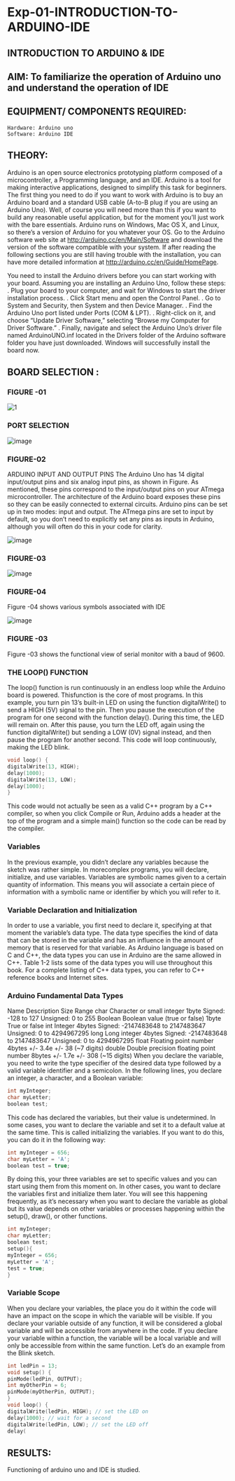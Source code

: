 # Exp-01-INTRODUCTION-TO-ARDUINO-IDE

## INTRODUCTION TO ARDUINO & IDE

## AIM: To familiarize the operation of Arduino uno and understand the operation of IDE 
## EQUIPMENT/ COMPONENTS REQUIRED:
	Hardware: Arduino uno 
	Software: Arduino IDE 
## THEORY:
Arduino is an open source electronics prototyping platform composed of a microcontroller, a Programming language, and an IDE. Arduino is a tool for making interactive applications, designed to simplify this task for beginners.
The first thing you need to do if you want to work with Arduino is to buy an Arduino board and a standard USB cable (A-to-B plug if you are using an Arduino Uno). Well, of course you will need more than this if you want to build any reasonable useful application, but for the moment you’ll just work with the bare essentials. Arduino runs on Windows, Mac OS X, and Linux, so there’s a version of Arduino for you whatever your OS. Go to the Arduino software web site at http://arduino.cc/en/Main/Software and download the version of the software compatible with your system. If after reading the following sections you are still having trouble with the installation, you can have more detailed information at http://arduino.cc/en/Guide/HomePage.

You need to install the Arduino drivers before you can start working with your board. Assuming you are installing an Arduino Uno, follow these steps:
. Plug your board to your computer, and wait for Windows to start the driver installation process. 
. Click Start menu and open the Control Panel.
. Go to System and Security, then System and then Device Manager.
. Find the Arduino Uno port listed under Ports (COM & LPT).
. Right-click on it, and choose “Update Driver Software,” selecting “Browse my Computer for Driver Software.”
. Finally, navigate and select the Arduino Uno’s driver file named ArduinoUNO.inf located in the Drivers folder of the Arduino software folder you have just downloaded. Windows will successfully install the board now.

## BOARD SELECTION :
 

### FIGURE -01
![1](https://user-images.githubusercontent.com/36288975/163127561-8f7597c7-c481-44e9-94cb-90bce2932d06.jpg)

### PORT SELECTION 
![image](https://user-images.githubusercontent.com/36288975/163127751-6542261b-9670-4cc9-98ba-426a0a2f73a7.png)

### FIGURE-02

ARDUINO INPUT AND OUTPUT PINS
The Arduino Uno has 14 digital input/output pins and six analog input pins, as shown in Figure. As mentioned, these pins correspond to the input/output pins on your ATmega microcontroller. The architecture of the Arduino board exposes these pins so they can be easily connected to external circuits. Arduino pins can be set up in two modes: input and output. The ATmega pins are set to input by default, so you don’t need to explicitly set any pins as inputs in Arduino, although you will often do this in your code for clarity.


 ![image](https://user-images.githubusercontent.com/36288975/163127780-c43afb60-dd14-482d-b1b2-a2c297ccd68a.png)


### FIGURE-03
![image](https://user-images.githubusercontent.com/36288975/163127840-d65c1af4-aa3f-42eb-b7bf-41cc9e8f3fae.png)


### FIGURE-04
Figure -04 shows various symbols associated with IDE 

![image](https://user-images.githubusercontent.com/36288975/163127854-1b1ce83e-43be-44b9-b313-ab42932fcabf.png)

### FIGURE -03
Figure -03 shows the functional view of serial monitor with a baud of 9600.

### THE LOOP() FUNCTION
The loop() function is run continuously in an endless loop while the Arduino board is powered. Thisfunction is the core of most programs.
In this example, you turn pin 13’s built-in LED on using the function digitalWrite() to send a HIGH (5V) signal to the pin. Then you pause the execution of the program for one second with the function delay(). During this time, the LED will remain on. After this pause, you turn the LED off, again using the function digitalWrite() but sending a LOW (0V) signal instead, and then pause the program for another second. This code will loop continuously, making the LED blink.
```c++
void loop() {
digitalWrite(13, HIGH);
delay(1000);
digitalWrite(13, LOW);
delay(1000);
}
```
This code would not actually be seen as a valid C++ program by a C++ compiler, so when you click Compile or Run, Arduino adds a header at the top of the program and a simple main() function so the code can be read by the compiler.
### Variables
In the previous example, you didn’t declare any variables because the sketch was rather simple. In morecomplex programs, you will declare, initialize, and use variables.
Variables are symbolic names given to a certain quantity of information. This means you will associate a certain piece of information with a symbolic name or identifier by which you will refer to it.
### Variable Declaration and Initialization
In order to use a variable, you first need to declare it, specifying at that moment the variable’s data type.
The data type specifies the kind of data that can be stored in the variable and has an influence in the amount of memory that is reserved for that variable.
As Arduino language is based on C and C++, the data types you can use in Arduino are the same
allowed in C++. Table 1-2 lists some of the data types you will use throughout this book. For a complete listing of C++ data types, you can refer to C++ reference books and Internet sites.
### Arduino Fundamental Data Types
Name Description Size Range
char Character or small integer 1byte Signed: -128 to 127
Unsigned: 0 to 255
Boolean
Boolean value (true or false) 1byte True or false
int Integer 4bytes Signed: -2147483648 to 2147483647
Unsigned: 0 to 4294967295
long Long integer 4bytes Signed: -2147483648 to 2147483647
Unsigned: 0 to 4294967295
float Floating point number 4bytes +/- 3.4e +/- 38 (~7 digits)
double Double precision floating point number 8bytes +/- 1.7e +/- 308 (~15 digits)
When you declare the variable, you need to write the type specifier of the desired data type followed
by a valid variable identifier and a semicolon. In the following lines, you declare an integer, a character,
and a Boolean variable:
```c++
int myInteger;
char myLetter;
boolean test;
```
This code has declared the variables, but their value is undetermined. In some cases, you want to declare the variable and set it to a default value at the same time. This is called initializing the variables. If you want to do this, you can do it in the following way:
```c++
int myInteger = 656;
char myLetter = 'A';
boolean test = true;
```
By doing this, your three variables are set to specific values and you can start using them from this moment on.
In other cases, you want to declare the variables first and initialize them later. You will see this happening frequently, as it’s necessary when you want to declare the variable as global but its value depends on other variables or processes happening within the setup(), draw(), or other functions.
```c++
int myInteger;
char myLetter;
boolean test;
setup(){
myInteger = 656;
myLetter = 'A';
test = true;
}
```
### Variable Scope

When you declare your variables, the place you do it within the code will have an impact on the scope in which the variable will be visible. If you declare your variable outside of any function, it will be considered a global variable and will be accessible from anywhere in the code. If you declare your variable within a function, the variable will be a local variable and will only be accessible from within the same function. Let’s do an example from the Blink sketch.
```c++
int ledPin = 13;
void setup() {
pinMode(ledPin, OUTPUT);
int myOtherPin = 6;
pinMode(myOtherPin, OUTPUT);
}
void loop() {
digitalWrite(ledPin, HIGH); // set the LED on
delay(1000); // wait for a second
digitalWrite(ledPin, LOW); // set the LED off
delay(
```
## RESULTS:
Functioning of arduino uno and IDE is studied.
